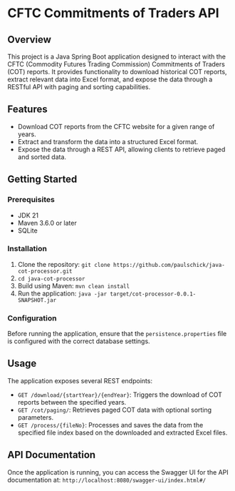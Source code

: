 # CFTC Commitments of Traders API

## Overview

This project is a Java Spring Boot application designed to interact with the CFTC 
(Commodity Futures Trading Commission) Commitments of Traders (COT) reports. It provides functionality to download 
historical COT reports, extract relevant data into Excel format, and expose the data through a RESTful API with 
paging and sorting capabilities.

## Features

- Download COT reports from the CFTC website for a given range of years.
- Extract and transform the data into a structured Excel format.
- Expose the data through a REST API, allowing clients to retrieve paged and sorted data.

## Getting Started

### Prerequisites

- JDK 21
- Maven 3.6.0 or later
- SQLite

### Installation

1. Clone the repository:
`git clone https://github.com/paulschick/java-cot-processor.git`
2. `cd java-cot-processor`
3. Build using Maven: `mvn clean install`
4. Run the application: `java -jar target/cot-processor-0.0.1-SNAPSHOT.jar`

### Configuration

Before running the application, ensure that the `persistence.properties` file is configured with the 
correct database settings.

## Usage

The application exposes several REST endpoints:

- `GET /download/{startYear}/{endYear}`: Triggers the download of COT reports between the specified years.
- `GET /cot/paging/`: Retrieves paged COT data with optional sorting parameters.
- `GET /process/{fileNo}`: Processes and saves the data from the specified file index based on the downloaded and 
extracted Excel files.

## API Documentation

Once the application is running, you can access the Swagger UI for the API documentation at:
`http://localhost:8080/swagger-ui/index.html#/`